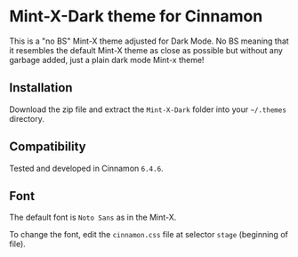 # Mint-X-Dark theme for Cinnamon

This is a "no BS" Mint-X theme adjusted for Dark Mode.
No BS meaning that it resembles the default Mint-X theme as close as possible but without any garbage added, just a plain dark mode Mint-x theme!


## Installation

Download the zip file and extract the `Mint-X-Dark` folder into your `~/.themes` directory.


## Compatibility

Tested and developed in Cinnamon `6.4.6`.

## Font

The default font is `Noto Sans` as in the Mint-X.

To change the font, edit the `cinnamon.css` file at selector `stage`
(beginning of file).
